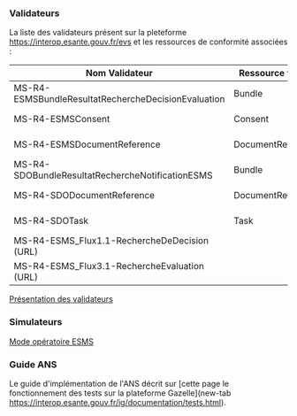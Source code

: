 ### Validateurs

La liste des validateurs présent sur la pleteforme https://interop.esante.gouv.fr/evs et les ressources de conformité associées :

| Nom Validateur                                      | Ressource testée  | url profil                                                                                                        |
| --------------------------------------------------- | ----------------- | ----------------------------------------------------------------------------------------------------------------- |
| MS-R4-ESMSBundleResultatRechercheDecisionEvaluation | Bundle            | https://interop.esante.gouv.fr/ig/fhir/sdo/StructureDefinition/esms-bundle-resultat-recherche-decision-evaluation |
| MS-R4-ESMSConsent                                   | Consent           | https://interop.esante.gouv.fr/ig/fhir/sdo/StructureDefinition/esms-consent                                       |
| MS-R4-ESMSDocumentReference                         | DocumentReference | https://interop.esante.gouv.fr/ig/fhir/sdo/StructureDefinition/esms-document-reference                            |
| MS-R4-SDOBundleResultatRechercheNotificationESMS    | Bundle            | https://interop.esante.gouv.fr/ig/fhir/sdo/StructureDefinition/sdo-bundle-resultat-recherche-notification-esms    |
| MS-R4-SDODocumentReference                          | DocumentReference | https://interop.esante.gouv.fr/ig/fhir/sdo/StructureDefinition/sdo-document-reference                             |
| MS-R4-SDOTask                                       | Task              | https://interop.esante.gouv.fr/ig/fhir/sdo/StructureDefinition/sdo-task                                           |
| MS-R4-ESMS_Flux1.1-RechercheDeDecision (URL)        |                   |                                                                                                                   |
| MS-R4-ESMS_Flux3.1-RechercheEvaluation (URL)        |                   |                                                                                                                   |



[Présentation des validateurs](20231121_SI-ESMS_Validateurs.pdf)
### Simulateurs
[Mode opératoire ESMS](ESMS_Mode_Operatoire_GWT_V1.0.pdf)
### Guide ANS
Le guide d'implémentation de l'ANS décrit sur [cette page le fonctionnement des tests sur la plateforme Gazelle](new-tab https://interop.esante.gouv.fr/ig/documentation/tests.html).